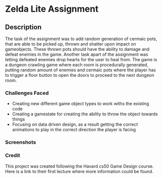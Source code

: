 # Zelda Lite Assignment

## Description
The task of the assignment was to add random generation of cermaic pots, that are able to be picked up, thrown and shatter upon impact on gameobjects. These thrown pots should
have the ability to damage and defeat enemies in the game. Another task apart of the assignment was letting defeated enemies drop hearts for the user to heal from. The game is a dungeon crawling game where each room is procedurally generated, putting random amount of enemies and cermaic pots where the player has to trigger a floor button to open the doors to proceed to the next dungeon room.

### Challenges Faced
- Creating new different game object types to work withs the existing code
- Creating a gamestate for creating the ability to throw the object towards things
- Focusing on data driven design, as a result getting the correct animations to play in the correct direction the player is facing

### Screenshots


### Credit
This project was created following the Havard cs50 Game Design course. Here is a link to their first lecture where more information could be found.
